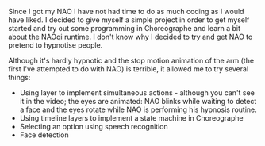 Since I got my NAO I have not had time to do as much coding as I would have
liked. I decided to give myself a simple project in order to get myself
started and try out some programming in Choreographe and learn a bit about
the NAOqi runtime. I don't know why I decided to try and get NAO to pretend
to hypnotise people.

Although it's hardly hypnotic and the stop motion animation of the arm (the
first I've attempted to do with NAO) is terrible, it allowed me to try
several things:

* Using layer to implement simultaneous actions - although you can't see it in the video; the eyes are animated: NAO blinks while waiting to detect a face and the eyes rotate while NAO is performing his hypnosis routine.
* Using timeline layers to implement a state machine in Choreographe
* Selecting an option using speech recognition
* Face detection
